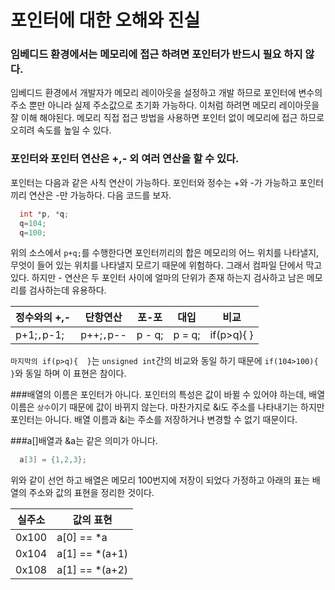 # 포인터에 대한 오해와 진실
### 임베디드 환경에서는 메모리에 접근 하려면 포인터가 반드시 필요 하지 않다.
임베디드 환경에서 개발자가 메모리 레이아웃을 설정하고 개발 하므로 포인터에 변수의 주소 뿐만
아니라 실제 주소값으로 초기화 가능하다. 이처럼 하려면 메모리 레이아웃을 잘 이해 해야된다.
메모리 직접 접근 방법을 사용하면 포인터 없이 메모리에 접근 하므로 오히려 속도를 높일 수 있다.

### 포인터와 포인터 연산은 +,- 외 여러 연산을 할 수 있다.
포인터는 다음과 같은 사칙 연산이 가능하다. 포인터와 정수는 +와 -가 가능하고 포인터 끼리 연산은 -만 가능하다.
다음 코드를 보자.
```C
  int *p, *q;
  q=104;
  q=100;

```
위의 소스에서  `p+q;`를 수행한다면 포인터끼리의 합은 메모리의 어느 위치를 나타낼지, 무엇이 들어 있는 위치를
나타낼지 모르기 때문에 위험하다. 그래서 컴파일 단에서 막고 있다. 하지만 - 연산은 두 포인터 사이에 얼마의 단위가
존재 하는지 검사하고 남은 메모리를 검사하는데 유용하다.

  정수와의 +,-  |    단항연산      | 포-포         | 대입          |          비교 |
   ------------ |    ------------- | ------------- | ------------- | ------------- |
   p+1;`,`p-1;  |     p++;`,`p--   | p - q;        | p = q;        | if(p>q){  }   |

`마지막의 if(p>q){  }`는 `unsigned int`간의 비교와 동일 하기 때문에 `if(104>100){  }`와 동일 하며 이 표현은 참이다.

###배열의 이름은 포인터가 아니다.
포인터의 특성은 값이 바뀔 수 있어야 하는데, 배열 이름은 `상수`이기 때문에 값이 바뀌지 않는다. 마찬가지로 &i도 주소를 나타내기는 하지만 포인터는 아니다. 배열 이름과 &i는 주소를 저장하거나 변경할 수 없기 때문이다.

###a[]배열과 &a는 같은 의미가 아니다.
```C
  a[3] = {1,2,3};
```
위와 같이 선언 하고 배열은 메모리 100번지에 저장이 되었다 가정하고 아래의 표는 배열의 주소와 값의 표현을 정리한 것이다.

실주소       | 값의 표현
------------ | -------------
0x100        | a[0] == *a
0x104        | a[1] == *(a+1)
0x108        | a[1] == *(a+2)

